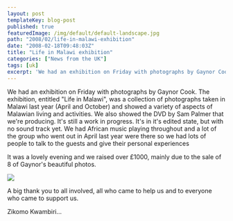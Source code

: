 ```yaml
---
layout: post
templateKey: blog-post
published: true
featuredImage: /img/default/default-landscape.jpg
path: "2008/02/life-in-malawi-exhibition"
date: "2008-02-18T09:48:03Z"
title: "Life in Malawi exhibition"
categories: ["News from the UK"]
tags: [uk]
excerpt: 'We had an exhibition on Friday with photographs by Gaynor Cook. The exhibition, entitled "Life in ...'
---
```


We had an exhibition on Friday with photographs by Gaynor Cook. The exhibition, entitled "Life in Malawi", was a collection of photographs taken in Malawi last year (April and October) and showed a variety of aspects of Malawian living and activities. We also showed the DVD by Sam Palmer that we're producing. It's still a work in progress. It's in it's edited state, but with no sound track yet. We had African music playing throughout and a lot of the group who went out in April last year were there so we had lots of people to talk to the guests and give their personal experiences

It was a lovely evening and we raised over £1000, mainly due to the sale of 8 of Gaynor's beautiful photos.

![](https://www.landirani.org/image_library/news/thumb-200x200/499544c475e07_31_0259.jpg)

A big thank you to all involved, all who came to help us and to everyone who came to support us.

Zikomo Kwambiri...
